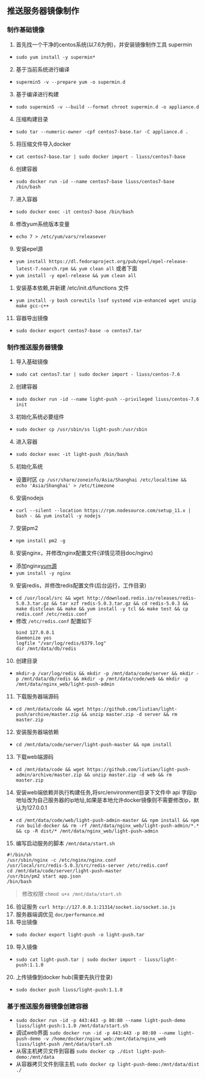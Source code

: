 ## 推送服务器镜像制作

### 制作基础镜像

1. 首先找一个干净的centos系统(以7.6为例)，并安装镜像制作工具 supermin
- `sudo yum install -y supermin*`
2. 基于当前系统进行编译
- `supermin5 -v --prepare yum -o supermin.d`
3. 基于编译进行构建
- `sudo supermin5 -v --build --format chroot supermin.d -o appliance.d`
4. 压缩构建目录
- `sudo tar --numeric-owner -cpf centos7-base.tar -C appliance.d . `
5. 将压缩文件导入docker
- `cat centos7-base.tar | sudo docker import - liuss/centos7-base`
6. 创建容器
- `sudo docker run -id --name centos7-base liuss/centos7-base /bin/bash`
7. 进入容器
- `sudo docker exec -it centos7-base /bin/bash`
8. 修改yum系统版本变量
- `echo 7 > /etc/yum/vars/releasever`
9. 安装epel源
- `yum install https://dl.fedoraproject.org/pub/epel/epel-release-latest-7.noarch.rpm && yum clean all` 或者下面
- `yum install -y epel-release && yum clean all`
1.  安装基本依赖,并新建 /etc/init.d/functions  文件
- `yum install -y bash coreutils lsof systemd vim-enhanced wget unzip make gcc-c++ `
11. 容器导出镜像
- `sudo docker export centos7-base -o centos7.tar`



### 制作推送服务器镜像

1. 导入基础镜像
- `sudo cat centos7.tar | sudo docker import - liuss/centos-7.6`
2. 创建容器
- `sudo docker run -id --name light-push --privileged liuss/centos-7.6 init`
3. 初始化系统必要组件
- `sudo docker cp /usr/sbin/ss light-push:/usr/sbin`
4. 进入容器
- `sudo docker exec -it light-push /bin/bash`
5. 初始化系统
- 设置时区 `cp /usr/share/zoneinfo/Asia/Shanghai /etc/localtime && echo 'Asia/Shanghai' > /etc/timezone`
6. 安装nodejs
- `curl --silent --location https://rpm.nodesource.com/setup_11.x | bash - && yum install -y nodejs`
7. 安装pm2
- `npm install pm2 -g`
8. 安装nginx，并修改nginx配置文件(详情见项目doc/nginx)
- 添加nginx[yum源](http://nginx.org/en/linux_packages.html#RHEL-CentOS)
- `yum install -y nginx`
9. 安装redis，并修改redis配置文件(后台运行，工作目录)
- `cd /usr/local/src && wget http://download.redis.io/releases/redis-5.0.3.tar.gz && tar xzf redis-5.0.3.tar.gz && cd redis-5.0.3 && make distclean && make && yum install -y tcl && make test && cp redis.conf /etc/redis.conf`
- 修改 `/etc/redis.conf` 配置如下
  ```
  bind 127.0.0.1
  daemonize yes
  logfile "/var/log/redis/6379.log"
  dir /mnt/data/db/redis
  ```
10. 创建目录
- `mkdir-p /var/log/redis && mkdir -p /mnt/data/code/server && mkdir -p /mnt/data/db/redis && mkdir -p /mnt/data/code/web && mkdir -p /mnt/data/nginx_web/light-push-admin `
11. 下载服务器端源码
- `cd /mnt/data/code && wget https://github.com/liutian/light-push/archive/master.zip && unzip master.zip -d server && rm master.zip`
12. 安装服务器端依赖
- `cd /mnt/data/code/server/light-push-master && npm install `
13. 下载web端源码
- `cd /mnt/data/code && wget https://github.com/liutian/light-push-admin/archive/master.zip && unzip master.zip -d web && rm master.zip`
14. 安装web端依赖并执行构建任务,将src/environment目录下文件中 api 字段ip地址改为自己服务器的ip地址,如果是本地允许docker镜像则不需要修改ip，默认为127.0.0.1
- `cd /mnt/data/code/web/light-push-admin-master && npm install && npm run build-docker && rm -rf /mnt/data/nginx_web/light-push-admin/*.* && cp -R dist/* /mnt/data/nginx_web/light-push-admin `
15. 编写启动服务的脚本 `/mnt/data/start.sh`
```
#!/bin/sh
/usr/sbin/nginx -c /etc/nginx/nginx.conf
/usr/local/src/redis-5.0.3/src/redis-server /etc/redis.conf
cd /mnt/data/code/server/light-push-master
/usr/bin/pm2 start app.json
/bin/bash
```
>修改权限 `chmod u+x /mnt/data/start.sh`

16. 验证服务 `curl http://127.0.0.1:21314/socket.io/socket.io.js`
17. 服务器端调优见 `doc/performance.md`
18. 导出镜像
- `sudo docker export light-push -o light-push.tar`
19. 导入镜像
- `sudo cat light-push.tar | sudo docker import - liuss/light-push:1.1.0`
20. 上传镜像到docker hub(需要先执行登录)
- `sudo docker push liuss/light-push:1.1.0`


### 基于推送服务器镜像创建容器
- `sudo docker run -id -p 443:443 -p 80:80 --name light-push-demo liuss/light-push:1.1.0 /mnt/data/start.sh`
- 调试web界面 `sudo docker run -id -p 443:443 -p 80:80 --name light-push-demo -v /home/docker/nginx_web:/mnt/data/nginx_web liuss/light-push /mnt/data/start.sh`
- 从宿主机拷贝文件到容器 `sudo docker cp ./dist light-push-demo:/mnt/data`
- 从容器拷贝文件到宿主机 `sudo docker cp light-push-demo:/mnt/data/dist ./`


